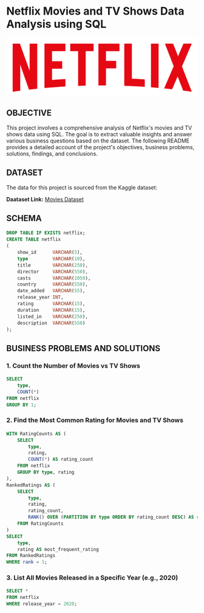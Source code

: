 # Netflix Movies and TV Shows Data Analysis using SQL


![Netflix Logo](https://github.com/BhushanMudliyar/NetflixDataAnalysisSQL/blob/main/logo.png)


## OBJECTIVE  

This project involves a comprehensive analysis of Netflix's movies and TV shows data using SQL. The goal is to extract valuable insights and answer various business questions based on the dataset. The following README provides a detailed account of the project's objectives, business problems, solutions, findings, and conclusions.

## DATASET

The data for this project is sourced from the Kaggle dataset:

 **Daataset Link:** [Movies Dataset](https://www.kaggle.com/datasets/shivamb/netflix-shows?resource=download)

## SCHEMA 

``` SQL
DROP TABLE IF EXISTS netflix;
CREATE TABLE netflix
(
    show_id      VARCHAR(5),
    type         VARCHAR(10),
    title        VARCHAR(250),
    director     VARCHAR(550),
    casts        VARCHAR(1050),
    country      VARCHAR(550),
    date_added   VARCHAR(55),
    release_year INT,
    rating       VARCHAR(15),
    duration     VARCHAR(15),
    listed_in    VARCHAR(250),
    description  VARCHAR(550)
);

```

## BUSINESS PROBLEMS AND SOLUTIONS

###  1. Count the Number of Movies vs TV Shows

``` sql
SELECT 
    type,
    COUNT(*)
FROM netflix
GROUP BY 1;

```
 

### 2. Find the Most Common Rating for Movies and TV Shows

``` sql
WITH RatingCounts AS (
    SELECT 
        type,
        rating,
        COUNT(*) AS rating_count
    FROM netflix
    GROUP BY type, rating
),
RankedRatings AS (
    SELECT 
        type,
        rating,
        rating_count,
        RANK() OVER (PARTITION BY type ORDER BY rating_count DESC) AS rank
    FROM RatingCounts
)
SELECT 
    type,
    rating AS most_frequent_rating
FROM RankedRatings
WHERE rank = 1;
```


### 3. List All Movies Released in a Specific Year (e.g., 2020)

``` sql
SELECT * 
FROM netflix
WHERE release_year = 2020;
```

###

